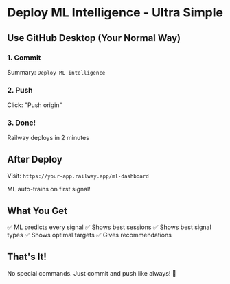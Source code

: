 # Deploy ML Intelligence - Ultra Simple

## Use GitHub Desktop (Your Normal Way)

### 1. Commit
Summary: `Deploy ML intelligence`

### 2. Push
Click: "Push origin"

### 3. Done!
Railway deploys in 2 minutes

## After Deploy

Visit: `https://your-app.railway.app/ml-dashboard`

ML auto-trains on first signal!

## What You Get

✅ ML predicts every signal
✅ Shows best sessions
✅ Shows best signal types
✅ Shows optimal targets
✅ Gives recommendations

## That's It!

No special commands. Just commit and push like always! 🚀

